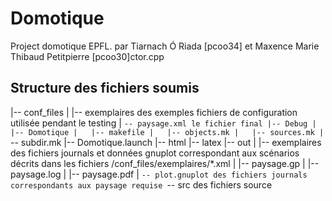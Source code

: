 # Domotique
Project domotique EPFL.
par Tiarnach Ó Riada [pcoo34] et Maxence Marie Thibaud Petitpierre [pcoo30]ctor.cpp

## Structure des fichiers soumis
|-- conf_files
|   |-- exemplaires
			des exemples fichiers de configuration utilisée pendant le testing
|   `-- paysage.xml
		le fichier final
|-- Debug
|   |-- Domotique
|   |-- makefile
|   |-- objects.mk
|   |-- sources.mk
|   `-- subdir.mk
|-- Domotique.launch
|-- html
|-- latex
|-- out
|   |-- exemplaires
			des fichiers journals et données gnuplot correspondant aux scénarios décrits dans les fichiers /conf_files/exemplaires/*.xml
|   |-- paysage.gp
|   |-- paysage.log
|   |-- paysage.pdf
|   `-- plot.gnuplot
		des fichiers journals correspondants aux paysage requise
`-- src
	des fichiers source
